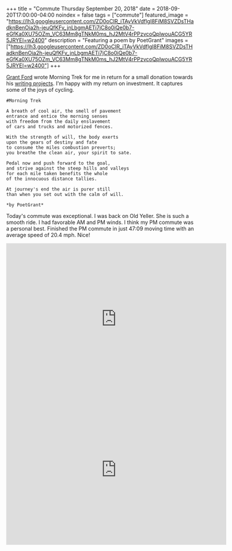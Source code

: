 +++
title =  "Commute Thursday September 20, 2018"
date = 2018-09-20T17:00:00-04:00
noindex = false
tags = ["commute"]
featured_image = "https://lh3.googleusercontent.com/ZD0oCIR_iTAyVkVdflgI8FiM8SVZDsTHadknBenOia2h-jeuQfKFv_jnLbgmAETi7jC8o0iQe0b7-eGfKa0XU75OZm_VC63Mm8gTNkM0ms_hJ2MtV4rPPzvcoQplwouACG5YR5JRYEI=w2400"
description = "Featuring a poem by PoetGrant"
images = ["https://lh3.googleusercontent.com/ZD0oCIR_iTAyVkVdflgI8FiM8SVZDsTHadknBenOia2h-jeuQfKFv_jnLbgmAETi7jC8o0iQe0b7-eGfKa0XU75OZm_VC63Mm8gTNkM0ms_hJ2MtV4rPPzvcoQplwouACG5YR5JRYEI=w2400"]
+++

[Grant Ford](https://poetgrant.press) wrote Morning Trek for me in return for a small donation towards his [writing projects](https://www.gofundme.com/poetry-for-the-masses). I'm happy with my return on investment. It captures some of the joys of cycling.

```
#Morning Trek

A breath of cool air, the smell of pavement
entrance and entice the morning senses
with freedom from the daily enslavement
of cars and trucks and motorized fences.

With the strength of will, the body exerts
upon the gears of destiny and fate
to consume the miles combustion preverts;
you breathe the clean air, your spirit to sate.

Pedal now and push forward to the goal,
and strive against the steep hills and valleys
for each mile taken benefits the whole
of the innocuous distance tallies.

At journey's end the air is purer still
than when you set out with the calm of will.

*by PoetGrant*
```

Today's commute was exceptional. I was back on Old Yeller. She is such a smooth ride. I had favorable AM and PM winds. I think my PM commute was a personal best. Finished the PM commute in just 47:09 moving time with an average speed of 20.4 mph. Nice!

<iframe height='405' width='590' frameborder='0' allowtransparency='true' scrolling='no' src='https://www.strava.com/activities/1853889920/embed/761b16d57b1f91ee4b8311300875a08a85cbdfb8'></iframe>

<iframe height='405' width='590' frameborder='0' allowtransparency='true' scrolling='no' src='https://www.strava.com/activities/1855112943/embed/7dcab9ff5b768c14f64c941720db0f0effdab3ce'></iframe>

